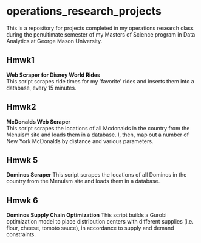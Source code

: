 # operations_research_projects
This is a repository for projects completed in my operations research class during the penultimate semester of my Masters of Science program in Data Analytics at George Mason University.

<h2>Hmwk1</h2>
<b>Web Scraper for Disney World Rides</b> <br />
This script scrapes ride times for my 'favorite' rides and inserts them into a database, every 15 minutes.

<h2>Hmwk2</h2>
<b>McDonalds Web Scraper</b> <br />
This script scrapes the locations of all Mcdonalds in the country from the Menuism site and loads them in a database. I, then, map out a number of New York McDonalds by distance 
and various parameters.

<h2> Hmwk 5</h2>
<b>Dominos Scraper</b>
This script scrapes the locations of all Dominos in the country from the Menuism site and loads them in a database. 

<h2> Hmwk 6</h2>
<b>Dominos Supply Chain Optimization</b>
This script builds a Gurobi optimization model to place distribution centers with different supplies (i.e. flour, cheese, tomoto sauce), in accordance to supply and demand constraints.





